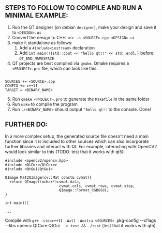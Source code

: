 ## STEPS TO FOLLOW TO COMPILE AND RUN A MINIMAL EXAMPLE:

1. Run the QT designer (on debian `designer`), make your design and save it to `<DESIGN>.ui`
2. Convert the design to C++: `uic -o <SOURCE>.cpp <DESIGN>.ui`
3. make it standalone as follows:
   1. Add a `#include<iostream>` declaration
   2. Add `int main(){std::cout << "hello qt!!" << std::endl;}` before `QT_END_NAMESPACE`
4. QT projects are best compiled via `qmake`. Qmake requires a `<PROJECT>.pro` file, which can look like this:

```

SOURCES += <SOURCE>.cpp
CONFIG += c++11
TARGET = <BINARY_NAME>

```

5. Run `qmake <PROJECT>.pro` to generate the `Makefile` in the same folder
6. Run `make` to compile the program
7. Run `./<BINARY_NAME>` should output `"hello qt!!` to the console. Done!


## FURTHER DO:

In a more complex setup, the generated source file doesn't need a main function since it is included to other sources which can also incorporate further libraries and interact with Qt. For example, interacting with OpenCV2  would look similar to this (TODO: test that it works with qt5):

```
#include <opencv2/opencv.hpp>
#include <QtCore/QtCore>
#include <QtGui/QtGui>

QImage Mat2QImage(cv::Mat const& cvmat){
  return QImage((uchar*)cvmat.data,
                         cvmat.cols, cvmat.rows, cvmat.step,
                         QImage::Format_RGB888);
}

int main(){

...

```

Compile with `g++ -std=c++11 -Wall -Wextra <SOURCES> `pkg-config --cflags --libs opencv QtCore QtGui`  -o test && ./test` (test that it works with qt5)




